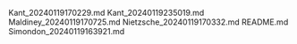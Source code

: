 Kant_20240119170229.md
Kant_20240119235019.md
Maldiney_20240119170725.md
Nietzsche_20240119170332.md
README.md
Simondon_20240119163921.md
